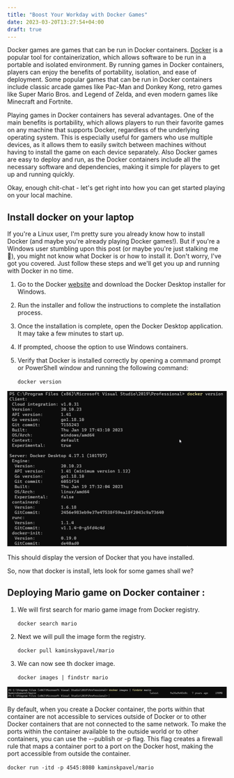 ```yaml
---
title: "Boost Your Workday with Docker Games"
date: 2023-03-20T13:27:54+04:00
draft: true
---
```


Docker games are games that can be run in Docker containers. [Docker](https://www.docker.com) is a popular tool for containerization, which allows software to be run in a portable and isolated environment. By running games in Docker containers, players can enjoy the benefits of portability, isolation, and ease of deployment. Some popular games that can be run in Docker containers include classic arcade games like Pac-Man and Donkey Kong, retro games like Super Mario Bros. and Legend of Zelda, and even modern games like Minecraft and Fortnite.

Playing games in Docker containers has several advantages. One of the main benefits is portability, which allows players to run their favorite games on any machine that supports Docker, regardless of the underlying operating system. This is especially useful for gamers who use multiple devices, as it allows them to easily switch between machines without having to install the game on each device separately. Also Docker games are easy to deploy and run, as the Docker containers include all the necessary software and dependencies, making it simple for players to get up and running quickly.

Okay, enough chit-chat - let's get right into how you can get started playing on your local machine.


## Install docker on your laptop

If you're a Linux user, I'm pretty sure you already know how to install Docker (and maybe you're already playing Docker games!). But if you're a Windows user stumbling upon this post (or maybe you're just stalking me 👀), you might not know what Docker is or how to install it. Don't worry, I've got you covered. Just follow these steps and we'll get you up and running with Docker in no time.

1. Go to the Docker [website](https://www.docker.com) and download the Docker Desktop installer for Windows.
2. Run the installer and follow the instructions to complete the installation process.
3. Once the installation is complete, open the Docker Desktop application. It may take a few minutes to start up.
4. If prompted, choose the option to use Windows containers.
5. Verify that Docker is installed correctly by opening a command prompt or PowerShell window and running the following command:

    `docker version` 

![image15](./images/01.png)

This should display the version of Docker that you have installed.

So, now that docker is install, lets look for some games shall we?


## Deploying Mario game on Docker container :

1. We will first search for mario game image from Docker registry.

    `docker search mario`

2. Next we will pull the image form the registry.

    `docker pull kaminskypavel/mario`
 
3. We can now see th docker image.

    `docker images | findstr mario`

![image15](./images/04.png)


By default, when you create a Docker container, the ports within that container are not accessible to services outside of Docker or to other Docker containers that are not connected to the same network. To make the ports within the container available to the outside world or to other containers, you can use the --publish or -p flag. This flag creates a firewall rule that maps a container port to a port on the Docker host, making the port accessible from outside the container.

`docker run -itd -p 4545:8080 kaminskpavel/mario`